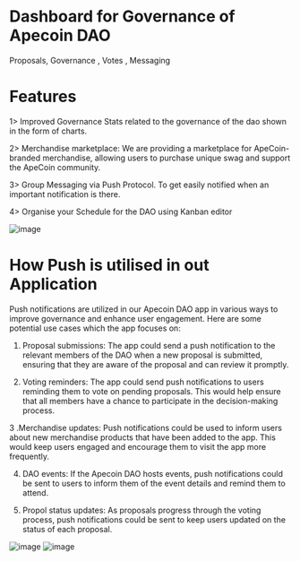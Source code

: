 # Dashboard for Governance of Apecoin DAO

Proposals, Governance , Votes , Messaging 

# Features

1> Improved Governance
Stats related to the governance of the dao shown in the form of charts. 

2> Merchandise marketplace: 
We are providing a marketplace for ApeCoin-branded merchandise, allowing users to purchase unique swag and support the ApeCoin community.

3> Group Messaging via Push Protocol.
To get easily notified when an important notification is there.

4> Organise your Schedule for the DAO using Kanban editor

![image](https://user-images.githubusercontent.com/94379406/226928000-283e379d-263b-4b61-9268-9493ca666220.png)

# How Push is utilised in out Application 

Push notifications are utilized in our Apecoin DAO app in various ways to improve governance and enhance user engagement. Here are some potential use cases which the app focuses on:

1. Proposal submissions: The app could send a push notification to the relevant members of the DAO when a new proposal is submitted, ensuring that they are aware of the proposal and can review it promptly.

2. Voting reminders: The app could send push notifications to users reminding them to vote on pending proposals. This would help ensure that all members have a chance to participate in the decision-making process.

3 .Merchandise updates: Push notifications could be used to inform users about new merchandise products that have been added to the app. This would keep users engaged and encourage them to visit the app more frequently.

4. DAO events: If the Apecoin DAO hosts events, push notifications could be sent to users to inform them of the event details and remind them to attend.

5. Propol status updates: As proposals progress through the voting process, push notifications could be sent to keep users updated on the status of each proposal.

![image](https://user-images.githubusercontent.com/94379406/226927777-1039b524-be2a-4527-8613-7e0fef590a18.png)
![image](https://user-images.githubusercontent.com/94379406/226927900-19d125ef-3245-4ecf-9341-df47e2466127.png)


